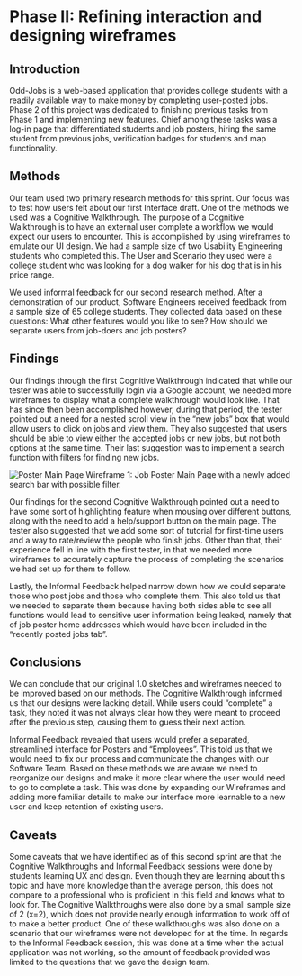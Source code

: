 # Phase II: Refining interaction and designing wireframes

## Introduction

  Odd-Jobs is a web-based application that provides college students with a readily available way to make money by completing user-posted jobs. Phase 2 of this project was dedicated to finishing previous tasks from Phase 1 and implementing new features. Chief among these tasks was a log-in page that differentiated students and job posters, hiring the same student from previous jobs, verification badges for students and map functionality.

## Methods

Our team used two primary research methods for this sprint. Our focus was to test how users felt about our first Interface draft. One of the methods we used was a Cognitive Walkthrough. The purpose of a Cognitive Walkthrough is to have an external user complete a workflow we would expect our users to encounter. This is accomplished by using wireframes to emulate our UI design. We had a sample size of two Usability Engineering students who completed this. The User and Scenario they used were a college student who was looking for a dog walker for his dog that is in his price range.
  
We used informal feedback for our second research method. After a demonstration of our product, Software Engineers received feedback from a sample size of 65 college students. They collected data based on these questions: What other features would you like to see? How should we separate users from job-doers and job posters?

## Findings

Our findings through the first Cognitive Walkthrough indicated that while our tester was able to successfully login via a Google account, we needed more wireframes to display what a complete walkthrough would look like. That has since then been accomplished however, during that period, the tester pointed out a need for a nested scroll view in the “new jobs” box that would allow users to click on jobs and view them. They also suggested that users should be able to view either the accepted jobs or new jobs, but not both options at the same time. Their last suggestion was to implement a search function with filters for finding new jobs.

![Poster Main Page](https://github.com/user-attachments/assets/94d09d54-cfef-47bc-9937-87312feed2a6)
Wireframe 1: Job Poster Main Page with a newly added search bar with possible filter.

Our findings for the second Cognitive Walkthrough pointed out a need to have some sort of highlighting feature when mousing over different buttons, along with the need to add a help/support button on the main page. The tester also suggested that we add some sort of tutorial for first-time users and a way to rate/review the people who finish jobs. Other than that, their experience fell in line with the first tester, in that we needed more wireframes to accurately capture the process of completing the scenarios we had set up for them to follow.

Lastly, the Informal Feedback helped narrow down how we could separate those who post jobs and those who complete them. This also told us that we needed to separate them because having both sides able to see all functions would lead to sensitive user information being leaked, namely that of job poster home addresses which would have been included in the “recently posted jobs tab”.
  
## Conclusions

We can conclude that our original 1.0 sketches and wireframes needed to be improved based on our methods. The Cognitive Walkthrough informed us that our designs were lacking detail. While users could “complete” a task, they noted it was not always clear how they were meant to proceed after the previous step, causing them to guess their next action.

Informal Feedback revealed that users would prefer a separated, streamlined interface for Posters and “Employees”. This told us that we would need to fix our process and communicate the changes with our Software Team. Based on these methods we are aware we need to reorganize our designs and make it more clear where the user would need to go to complete a task. This was done by expanding our Wireframes and adding more familiar details to make our interface more learnable to a new user and keep retention of existing users.
  
## Caveats

Some caveats that we have identified as of this second sprint are that the Cognitive Walkthroughs and Informal Feedback sessions were done by students learning UX and design. Even though they are learning about this topic and have more knowledge than the average person, this does not compare to a professional who is proficient in this field and knows what to look for. The Cognitive Walkthroughs were also done by a small sample size of 2 (x=2), which does not provide nearly enough information to work off of to make a better product. One of these walkthroughs was also done on a scenario that our wireframes were not developed for at the time. In regards to the Informal Feedback session, this was done at a time when the actual application was not working, so the amount of feedback provided was limited to the questions that we gave the design team.
